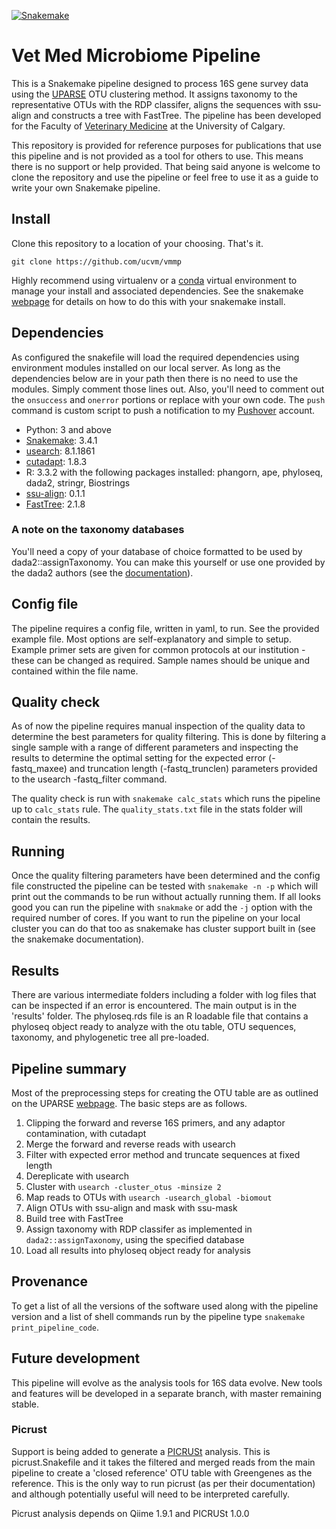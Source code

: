 [![Snakemake](https://img.shields.io/badge/snakemake-≥3.4.1-brightgreen.svg?style=flat-square)](https://bitbucket.org/johanneskoester/snakemake)

# Vet Med Microbiome Pipeline

This is a Snakemake pipeline designed to process 16S gene survey data using the [UPARSE](http://drive5.com/uparse/) OTU clustering method.  It assigns taxonomy to the representative OTUs with the RDP classifer, aligns the sequences with ssu-align and constructs a tree with FastTree.  The pipeline has been developed for the Faculty of [Veterinary Medicine](http://www.vet.ucalgary.ca) at the University of Calgary.

This repository is provided for reference purposes for publications that use this pipeline and is not provided as a tool for others to use.  This means there is no support or help provided.  That being said anyone is welcome to clone the repository and use the pipeline or feel free to use it as a guide to write your own Snakemake pipeline.

## Install

Clone this repository to a location of your choosing.  That's it.  

```
git clone https://github.com/ucvm/vmmp
```

Highly recommend using virtualenv or a [conda](https://anaconda.org) virtual environment to manage your install and associated dependencies.  See the snakemake [webpage](https://bitbucket.org/johanneskoester/snakemake/wiki/Home) for details on how to do this with your snakemake install.

## Dependencies

As configured the snakefile will load the required dependencies using environment modules installed on our local server.  As long as the dependencies below are in your path then there is no need to use the modules.  Simply comment those lines out.  Also, you'll need to comment out the `onsuccess` and `onerror` portions or replace with your own code.  The `push` command is custom script to push a notification to my [Pushover](https://pushover.net) account.


- Python: 3 and above
- [Snakemake](https://bitbucket.org/johanneskoester/snakemake): 3.4.1
- [usearch](http://www.drive5.com/usearch/download.html): 8.1.1861
- [cutadapt](http://cutadapt.readthedocs.org/en/stable/): 1.8.3
- R: 3.3.2 with the following packages installed: phangorn, ape, phyloseq, dada2, stringr, Biostrings
- [ssu-align](http://eddylab.org/software/ssu-align/): 0.1.1
- [FastTree](http://www.microbesonline.org/fasttree/): 2.1.8

### A note on the taxonomy databases

You'll need a copy of your database of choice formatted to be used by dada2::assignTaxonomy.  You can make this yourself or use one provided by the dada2 authors (see the [documentation](http://benjjneb.github.io/dada2/assign.html)).

## Config file

The pipeline requires a config file, written in yaml, to run.  See the provided example file. Most options are self-explanatory and simple to setup.  Example primer sets are given for common protocols at our institution - these can be changed as required.  Sample names should be unique and contained within the file name.

## Quality check

As of now the pipeline requires manual inspection of the quality data to determine the best parameters for quality filtering.  This is done by filtering a single sample with a range of different parameters and inspecting the results to determine the optimal setting for the expected error (-fastq_maxee) and truncation length (-fastq_trunclen) parameters provided to the usearch -fastq_filter command.  

The quality check is run with `snakemake calc_stats` which runs the pipeline up to `calc_stats` rule. The `quality_stats.txt` file in the stats folder will contain the results.

## Running

Once the quality filtering parameters have been determined and the config file constructed the pipeline can be tested with `snakemake -n -p` which will print out the commands to be run without actually running them.  If all looks good you can run the pipeline with `snakmake` or add the `-j` option with the required number of cores.  If you want to run the pipeline on your local cluster you can do that too as snakemake has cluster support built in (see the snakemake documentation). 


## Results

There are various intermediate folders including a folder with log files that can be inspected if an error is encountered.  The main output is in the 'results' folder. The phyloseq.rds file is an R loadable file that contains a phyloseq object ready to analyze with the otu table, OTU sequences, taxonomy, and phylogenetic tree all pre-loaded.


## Pipeline summary

Most of the preprocessing steps for creating the OTU table are as outlined on the UPARSE [webpage](http://drive5.com/usearch/manual/uparse_pipeline.html).  The basic steps are as follows.

1. Clipping the forward and reverse 16S primers, and any adaptor contamination, with cutadapt
2. Merge the forward and reverse reads with usearch
3. Filter with expected error method and truncate sequences at fixed length
5. Dereplicate with usearch
6. Cluster with `usearch -cluster_otus -minsize 2`
8. Map reads to OTUs with `usearch -usearch_global -biomout`
9. Align OTUs with ssu-align and mask with ssu-mask
10. Build tree with FastTree 
11. Assign taxonomy with RDP classifer as implemented in `dada2::assignTaxonomy`, using the specified database 
12. Load all results into phyloseq object ready for analysis 

## Provenance

To get a list of all the versions of the software used along with the pipeline version and a list of shell commands run by the pipeline type `snakemake print_pipeline_code`.

## Future development

This pipeline will evolve as the analysis tools for 16S data evolve.  New tools and features will be developed in a separate branch, with master remaining stable.  

### Picrust

Support is being added to generate a [PICRUSt](http://picrust.github.io/picrust/) analysis.  This is picrust.Snakefile and it takes the filtered and merged reads from the main pipeline to create a 'closed reference' OTU table with Greengenes as the reference.  This is the only way to run picrust (as per their documentation) and although potentially useful will need to be interpreted carefully.

Picrust analysis depends on Qiime 1.9.1 and PICRUSt 1.0.0

